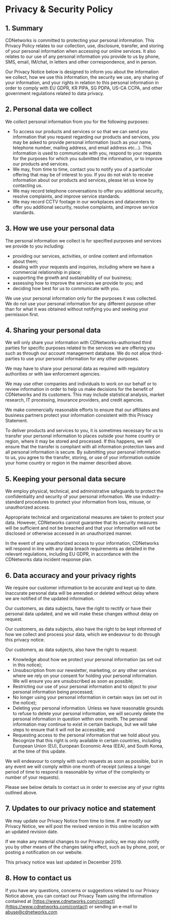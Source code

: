 # Privacy & Security Policy

## 1. Summary

CDNetworks is committed to protecting your personal information. This Privacy Policy relates to our collection, use, disclosure, transfer, and storing of your personal information when accessing our online services. It also relates to our use of any personal information you provide to us by phone, SMS, email, IM/chat, in letters and other correspondence, and in person.

Our Privacy Notice below is designed to inform you about the information we collect, how we use this information, the security we use, any sharing of your information, and your rights in relation to this personal information in order to comply with EU GDPR, KR PIPA, SG PDPA, US-CA CCPA, and other government regulations related to data privacy.

## 2. Personal data we collect

We collect personal information from you for the following purposes:

*   To access our products and services or so that we can send you information that you request regarding our products and services, you may be asked to provide personal information (such as your name, telephone number, mailing address, and email address etc...). This information is used to communicate with you, respond to your requests for the purposes for which you submitted the information, or to improve our products and services.
*   We may, from time to time, contact you to notify you of a particular offering that may be of interest to you. If you do not wish to receive information about our products and services, please let us know by contacting us.
*   We may record telephone conversations to offer you additional security, resolve complaints, and improve service standards.
*   We may record CCTV footage in our workplaces and datacenters to offer you additional security, resolve complaints, and improve service standards.

## 3. How we use your personal data

The personal information we collect is for specified purposes and services we provide to you including:

*   providing our services, activities, or online content and information about them;
*   dealing with your requests and inquiries, including where we have a commercial relationship in place;
*   supporting the growth and sustainability of our business;
*   assessing how to improve the services we provide to you; and
*   deciding how best for us to communicate with you.

We use your personal information only for the purposes it was collected. We do not use your personal information for any different purpose other than for what it was obtained without notifying you and seeking your permission first.

## 4. Sharing your personal data

We will only share your information with CDNetworks-authorised third parties for specific purposes related to the services we are offering you such as through our account management database. We do not allow third-parties to use your personal information for any other purposes.

We may have to share your personal data as required with regulatory authorities or with law enforcement agencies.

We may use other companies and individuals to work on our behalf or to review information in order to help us make decisions for the benefit of CDNetworks and its customers. This may include statistical analysis, market research, IT processing, insurance providers, and credit agencies.

We make commercially reasonable efforts to ensure that our affiliates and business partners protect your information consistent with this Privacy Statement.

To deliver products and services to you, it is sometimes necessary for us to transfer your personal information to places outside your home country or region, where it may be stored and processed.  If this happens, we will ensure that the transfer is compliant with all information protection laws and all personal information is secure. By submitting your personal information to us, you agree to the transfer, storing, or use of your information outside your home country or region in the manner described above.


## 5. Keeping your personal data secure

We employ physical, technical, and administrative safeguards to protect the confidentiality and security of your personal information. We use industry-standard procedures to protect your information from loss, misuse, or unauthorized access.

Appropriate technical and organizational measures are taken to protect your data.  However, CDNetworks cannot guarantee that its security measures will be sufficient and not be breached and that your information will not be disclosed or otherwise accessed in an unauthorized manner.

In the event of any unauthorized access to your information, CDNetworks will respond in line with any data breach requirements as detailed in the relevant regulations, including EU GDPR, in accordance with the CDNetworks data incident response plan.


## 6. Data accuracy and your privacy rights

We require our customer information to be accurate and kept up to date. Inaccurate personal data will be amended or deleted without delay where we are notified of the updated information.

Our customers, as data subjects, have the right to rectify or have their personal data updated, and we will make these changes without delay on request.

Our customers, as data subjects, also have the right to be kept informed of how we collect and process your data, which we endeavour to do through this privacy notice.

Our customers, as data subjects, also have the right to request:

*   Knowledge about how we protect your personal information (as set out in this notice);
*   Unsubscription from our newsletter, marketing, or any other services where we rely on your consent for holding your personal information. We will ensure you are unsubscribed as soon as possible;
*   Restricting our use of your personal information and to object to your personal information being processed;
*   No longer using your personal information in certain ways (as set out in the notice);
*   Deleting your personal information. Unless we have reasonable grounds to refuse to delete your personal information, we will securely delete the personal information in question within one month. The personal information may continue to exist in certain backups, but we will take steps to ensure that it will not be accessible; and
*   Requesting access to the personal information that we hold about you. Recognize that this right is only available in certain countries, including European Union (EU), European Economic Area (EEA), and South Korea, at the time of this update.

We will endeavour to comply with such requests as soon as possible, but in any event we will comply within one month of receipt (unless a longer period of time to respond is reasonable by virtue of the complexity or number of your requests).

Please see below details to contact us in order to exercise any of your rights outlined above.

## 7. Updates to our privacy notice and statement

We may update our Privacy Notice from time to time. If we modify our Privacy Notice, we will post the revised version in this online location with an updated revision date.

If we make any material changes to our Privacy policy, we may also notify you by other means of the changes taking effect, such as by phone, post, or posting a notification on our website.

This privacy notice was last updated in December 2019.

## 8. How to contact us

If you have any questions, concerns or suggestions related to our Privacy Notice above, you can contact our Privacy Team using the information contained at [https://www.cdnetworks.com/contact](https://www.cdnetworks.com/contact) or sending an e-mail to abuse@cdnetworks.com
